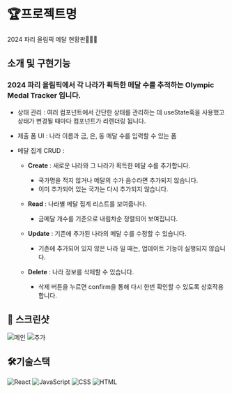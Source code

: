 # 🏆프로젝트명

2024 파리 올림픽 메달 현황판🥇🥈🥉

## 소개 및 구현기능

### 2024 파리 올림픽에서 각 나라가 획득한 메달 수를 추적하는 Olympic Medal Tracker 입니다.

- 상태 관리 : 여러 컴포넌트에서 간단한 상태를 관리하는 데 useState훅을 사용했고 상태가 변경될 때마다 컴포넌트가 리렌더링 됩니다.

- 제출 폼 UI : 나라 이름과 금, 은, 동 메달 수를 입력할 수 있는 폼

- 메달 집계 CRUD :

  - **Create** : 새로운 나라와 그 나라가 획득한 메달 수를 추가합니다.

    - 국가명을 적지 않거나 메달의 수가 음수라면 추가되지 않습니다.
    - 이미 추가되어 있는 국가는 다시 추가되지 않습니다.

  - **Read** : 나라별 메달 집계 리스트를 보여줍니다.

    - 금메달 개수를 기준으로 내림차순 정렬되어 보여집니다.

  - **Update** : 기존에 추가된 나라의 메달 수를 수정할 수 있습니다.

    - 기존에 추가되어 있지 않은 나라 일 때는, 업데이트 기능이 실행되지 않습니다.

  - **Delete** : 나라 정보를 삭제할 수 있습니다.

    - 삭제 버튼을 누르면 confirm을 통해 다시 한번 확인할 수 있도록 상호작용합니다.

## 📸 스크린샷

![메인](https://github.com/user-attachments/assets/2696b2d7-cdb2-4330-8eb8-0b33a8e52b61)
![추가](https://github.com/user-attachments/assets/91ed1165-4537-4475-a963-d926da51977f)

## 🛠️기술스택

![React](https://img.shields.io/badge/React-20232A?style=for-the-badge&logo=react&logoColor=61DAFB)
![JavaScript](https://img.shields.io/badge/JavaScript-ES6+-yellow?style=for-the-badge&logo=javascript&logoColor=black)
![CSS](https://img.shields.io/badge/CSS3-1572B6?style=for-the-badge&logo=css3&logoColor=white)
![HTML](https://img.shields.io/badge/HTML-E34F26?style=for-the-badge&logo=html5&logoColor=white)
